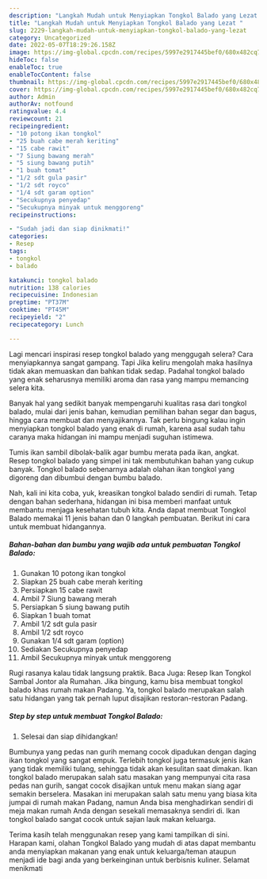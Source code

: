 ```yaml
---
description: "Langkah Mudah untuk Menyiapkan Tongkol Balado yang Lezat "
title: "Langkah Mudah untuk Menyiapkan Tongkol Balado yang Lezat "
slug: 2229-langkah-mudah-untuk-menyiapkan-tongkol-balado-yang-lezat
category: Uncategorized
date: 2022-05-07T18:29:26.158Z
image: https://img-global.cpcdn.com/recipes/5997e2917445bef0/680x482cq70/tongkol-balado-foto-resep-utama.jpg
hideToc: false
enableToc: true
enableTocContent: false
thumbnail: https://img-global.cpcdn.com/recipes/5997e2917445bef0/680x482cq70/tongkol-balado-foto-resep-utama.jpg
cover: https://img-global.cpcdn.com/recipes/5997e2917445bef0/680x482cq70/tongkol-balado-foto-resep-utama.jpg
author: Admin
authorAv: notfound
ratingvalue: 4.4
reviewcount: 21
recipeingredient:
- "10 potong ikan tongkol"
- "25 buah cabe merah keriting"
- "15 cabe rawit"
- "7 Siung bawang merah"
- "5 siung bawang putih"
- "1 buah tomat"
- "1/2 sdt gula pasir"
- "1/2 sdt royco"
- "1/4 sdt garam option"
- "Secukupnya penyedap"
- "Secukupnya minyak untuk menggoreng"
recipeinstructions:

- "Sudah jadi dan siap dinikmati!"
categories:
- Resep
tags:
- tongkol
- balado

katakunci: tongkol balado 
nutrition: 138 calories
recipecuisine: Indonesian
preptime: "PT37M"
cooktime: "PT45M"
recipeyield: "2"
recipecategory: Lunch

---
```



Lagi mencari inspirasi resep tongkol balado yang menggugah selera? Cara menyiapkannya sangat gampang. Tapi Jika keliru mengolah maka hasilnya tidak akan memuaskan dan bahkan tidak sedap. Padahal tongkol balado yang enak seharusnya memiliki aroma dan rasa yang mampu memancing selera kita.


Banyak hal yang sedikit banyak mempengaruhi kualitas rasa dari tongkol balado, mulai dari jenis bahan, kemudian pemilihan bahan segar dan bagus, hingga cara membuat dan menyajikannya. Tak perlu bingung kalau ingin menyiapkan tongkol balado yang enak di rumah, karena asal sudah tahu caranya maka hidangan ini mampu menjadi suguhan istimewa.

Tumis ikan sambil dibolak-balik agar bumbu merata pada ikan, angkat. Resep tongkol balado yang simpel ini tak membutuhkan bahan yang cukup banyak. Tongkol balado sebenarnya adalah olahan ikan tongkol yang digoreng dan dibumbui dengan bumbu balado.


Nah, kali ini kita coba, yuk, kreasikan tongkol balado sendiri di rumah. Tetap dengan bahan sederhana, hidangan ini bisa memberi manfaat untuk membantu menjaga kesehatan tubuh kita. Anda dapat membuat Tongkol Balado memakai 11 jenis bahan dan 0 langkah pembuatan. Berikut ini cara untuk membuat hidangannya.

<!--inarticleads1-->

##### Bahan-bahan dan bumbu yang wajib ada untuk pembuatan Tongkol Balado:

1. Gunakan 10 potong ikan tongkol
1. Siapkan 25 buah cabe merah keriting
1. Persiapkan 15 cabe rawit
1. Ambil 7 Siung bawang merah
1. Persiapkan 5 siung bawang putih
1. Siapkan 1 buah tomat
1. Ambil 1/2 sdt gula pasir
1. Ambil 1/2 sdt royco
1. Gunakan 1/4 sdt garam (option)
1. Sediakan Secukupnya penyedap
1. Ambil Secukupnya minyak untuk menggoreng


Rugi rasanya kalau tidak langsung praktik. Baca Juga: Resep Ikan Tongkol Sambal Jontor ala Rumahan. Jika bingung, kamu bisa membuat tongkol balado khas rumah makan Padang. Ya, tongkol balado merupakan salah satu hidangan yang tak pernah luput disajikan restoran-restoran Padang. 

<!--inarticleads2-->

##### Step by step untuk membuat Tongkol Balado:


1. Selesai dan siap dihidangkan!

Bumbunya yang pedas nan gurih memang cocok dipadukan dengan daging ikan tongkol yang sangat empuk. Terlebih tongkol juga termasuk jenis ikan yang tidak memiliki tulang, sehingga tidak akan kesulitan saat dimakan. Ikan tongkol balado merupakan salah satu masakan yang mempunyai cita rasa pedas nan gurih, sangat cocok disajikan untuk menu makan siang agar semakin berselera. Masakan ini merupakan salah satu menu yang biasa kita jumpai di rumah makan Padang, namun Anda bisa menghadirkan sendiri di meja makan rumah Anda dengan sesekali memasaknya sendiri di. Ikan tongkol balado sangat cocok untuk sajian lauk makan keluarga. 

Terima kasih telah menggunakan resep yang kami tampilkan di sini. Harapan kami, olahan Tongkol Balado yang mudah di atas dapat membantu anda menyiapkan makanan yang enak untuk keluarga/teman ataupun menjadi ide bagi anda yang berkeinginan untuk berbisnis kuliner. Selamat menikmati
